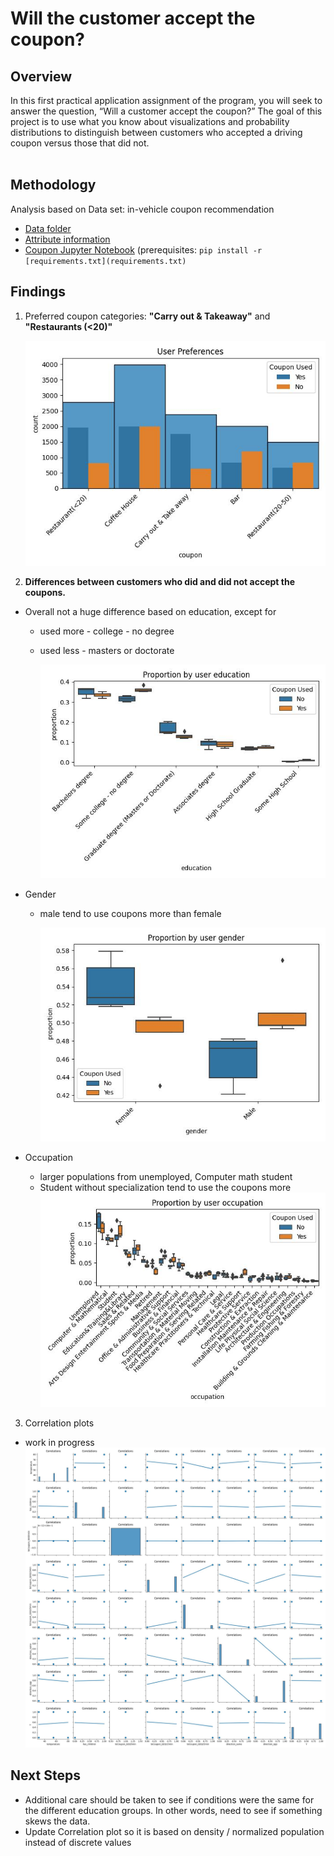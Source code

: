 # Will the customer accept the coupon?

## Overview

In this first practical application assignment of the program, you will seek to answer the question, “Will a customer accept the coupon?” The goal of this project is to use what you know about visualizations and probability distributions to distinguish between customers who accepted a driving coupon versus those that did not.
<br></br>

## Methodology

Analysis based on Data set: in-vehicle coupon recommendation

+ [Data folder](https://archive.ics.uci.edu/ml/machine-learning-databases/00603/)
+ [Attribute information](https://archive.ics.uci.edu/ml/datasets/in-vehicle%20coupon%20recommendation#)
+ [Coupon Jupyter Notebook](./Coupon.ipynb)
  (prerequisites: ```pip install -r [requirements.txt](requirements.txt)```

## Findings

1. Preferred coupon categories: **"Carry out & Takeaway"** and **"Restaurants (<20)"**

    ![User Coupon Preferences](images/user_preferences.jpg "User preferences")

2. **Differences between customers who did and did not accept the coupons.**

+ Overall not a huge difference based on education, except for
  + used more - college - no degree
  + used less - masters or doctorate

    ![User education](images/user_education.jpg "User education")

+ Gender
  + male tend to use coupons more than female

    ![User gender](images/user_gender.jpg "User gender")

+ Occupation
  + larger populations from unemployed, Computer math student
  + Student without specialization tend to use the coupons more
    ![User occupation](images/user_occupation.jpg "User occupation")

3. Correlation plots

+ work in progress
  ![Correlation plots](images/correlations.jpg)

## Next Steps

+ Additional care should be taken to see if conditions were the same for the different education groups. In other words, need to see if something skews the data.
+ Update Correlation plot so it is based on density / normalized population instead of discrete values

<!---
## Grading Criteria

### Criteria 1 - Project Organization (20 pts)

+ [x] A README file with summary of findings and link to notebook
+ [x] Jupyter notebook with headings and text appropriately formatted
+ [x] No unnecessary files (used .gitignore)
  + included [requirements.txt](requirements.txt) file for easier setup
  + may include downloaded copy of .csv
+ [x] Directories and files have appropriate names and location

### Criteria 2 - Syntax and Code quality (20 pts)

+ [X] Libraries are imported and aliased correctly
+ [X] Code does not contain errors
+ [X] No long strings of code output
+ [ ] Demonstrates competency with pandas
+ [ ] Demonstrates competency with seaborn
+ [X] Comments are used appropriately to explain code
+ [X] Variables are sensible

### Criteria 3 - Visualizations (30 pts)

+ [ ] Appropriate plots for categorical and continuous variables are utilized
+ [X] Plots contain human readable labels
+ [X] Plots contain descriptive titles
+ [X] Axes are legible
+ [X] Subplots are used when appropriate
+ [X] Plots are scaled appropriately for readability

### Criteria 4 - Findings (30 pts)

+ [ ] Clearly stated problem for specific coupon group
+ [X] Visualizations that demonstrate exploring differences in those who accepted and rejected the coupon
+ [ ] Interpretation of descriptive and inferential statistics is correct and concise
+ [ ] The findings are clearly stated in their own section with actionable items highlighted
+ [ ] Next steps and recommendations
-->